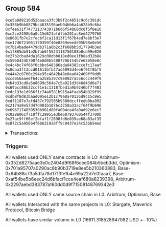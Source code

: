 ## Group 584

```0x7957d9a3ab400f8dc5e79dd187c8cfe248d721d6
0xe5a0d9216d52baaca3fc3b9f2c4851c9c6c391dc
0x358b9bb0879bc4635196aeb94bb6a4a628b9c6ba
0xfee631f7477213743971b6d6f54868dc8f5f8e10
0xc2ce2498b6a0c15d621afdfbb201ac8ed4279760
0x0001fb7e2cfecbf2ca11d13f1f67b4ed7e8bf3e7
0xe17d6721061170359f40e8269eeedd95b98e0e50
0x7b14bade4479db371a0b2c3f608bb5d17794b3ed
0x1f885db91e2b7ab6f5523118750188b8cd99e020
0x27b2cbad4da1629c00dbb818ed0ee1fb8ad32b8e
0x5960424b708f4e8d0b54887706154b7e62058e0c
0x4c4bc74f66f0cbbc648386ada94385ccefc17aaf
0x0daa3f13ccd01613bfb27ad5093d4ee6f91f8bf5
0x4442c8700c294e95c4042b48e0ea042409ff9ddb
0xcd056aaeef64ca2585397c9e0927a556ccc449f9
0xb4b33cd8a5e8699c564e7c5a921d3d46d43d6e71
0x69bcc86b32cc71e1c1318fbed1a9b9246bf7f403
0xdc193e1d966f1c74a6581b915a4faab54b929f99
0xdb8f8d83baad095e12b1c79a8a70126d9c15c8e5
0xdf1187e7afd437c792505b9380dccffedb0ba992
0x2174a9e57d47d901b1076c3250a33acf64f9b696
0x6967174850530b901d80fa004ce4fa0ad92e6ec7
0x028e061f710ffc29955e3be68793760544f3700b
0x27ac9ff66ef2efaf1f2898fd6e039ae68a83af35
0x872c5a956b4f68631928ff9c0437e24c53bb54ed
```
<details>
<summary>Transactions:</summary>

Hashes: 

Wallet: 0x7957d9a3ab400f8dc5e79dd187c8cfe248d721d6

       Hash: 0x7f4c379aa04747f3576cacaec53ba8fccb68ee7959337190ae319e86bc261976
         - source chain: Arbitrum
         - destination chain: Optimism
         - project: Stargate
         - contract: 0x352d8275aae3e0c2404d9f68f6cee084b5beb3dd
         - value USD: 2998.005320749
       Hash: 0x89cae7c789e7a4e316182c551d1438a4ffeaa16bc7bf527806402e5f9f2161b0
         - source chain: Arbitrum
         - destination chain: Optimism
         - project: Stargate
         - contract: 0x352d8275aae3e0c2404d9f68f6cee084b5beb3dd
         - value USD: 3.71306395
       Hash: 0x6dba87fbef55697295211f7e2de43766ec8e2dd560cecc645e674e11059971c8
         - source chain: Optimism
         - destination chain: Arbitrum
         - project: Stargate
         - contract: 0x701a95707a0290ac8b90b3719e8ee5b210360883
         - value USD: 2996.206518423
       Hash: 0xbe3179e5c7ff4db573e672a910a3471933558ed73e9732080e8b813d9bb5cf60
         - source chain: Base
         - destination chain: zkSync Era Mainnet
         - project: Maverick Protocol
         - contract: 0x64b88c73a5dfa78d1713fe1b4c69a22d7e0faaa7
       Hash: 0x8319d4df43e988541dea9c8f2c8fb9ab347aad41c1a2638e107356a36c9eed03
         - source chain: Base
         - destination chain: Linea
         - project: Stargate
         - contract: 0xaf54be5b6eec24d6bfacf1cce4eaf680a8239398
         - value USD: 3.200145409
       Hash: 0xd18c36d5e58aa5f7278d22568f9db014f29bcfef9ecf1a7531290b4879a7217e
         - source chain: Arbitrum
         - destination chain: Base
         - project: Stargate
         - contract: 0x352d8275aae3e0c2404d9f68f6cee084b5beb3dd
         - value USD: 2645.952671601
       Hash: 0xc9c2b96c20fae38800fe2c91073805966644530f6b12e96c1c49bd7f88c5d402
         - source chain: Arbitrum
         - destination chain: Avalanche
         - project: Bitcoin Bridge
         - contract: 0x2297aebd383787a160dd0d9f71508148769342e3
         - value USD: 0.06307857908
       Hash: 0x55c75cf8dd442b4944d93007fa59b1a2ff94d4c995ec1ae69742f4521aaee73f
         - source chain: Base
         - destination chain: Arbitrum
         - project: Stargate
         - contract: 0xaf54be5b6eec24d6bfacf1cce4eaf680a8239398
         - value USD: 2646.592665084
       Hash: 0x51b4648a05455dcff641f6074b351f60de0053b103152705514324d7cd05b7b4
         - source chain: Arbitrum
         - destination chain: Base
         - project: Stargate
         - contract: 0x352d8275aae3e0c2404d9f68f6cee084b5beb3dd
         - value USD: 2653.423509671
       Hash: 0x32033357b66127d5eef62528a06cbd1efa831facd5f86373aeed77fafef4989b
         - source chain: Arbitrum
         - destination chain: Linea
         - project: Stargate
         - contract: 0x352d8275aae3e0c2404d9f68f6cee084b5beb3dd
         - value USD: 3.510829471
       Hash: 0xcf2b5224a8082abdf760e65618b229352ef74ee311b34f47c4cc1550173c4b94
         - source chain: Base
         - destination chain: Arbitrum
         - project: Stargate
         - contract: 0xaf54be5b6eec24d6bfacf1cce4eaf680a8239398
         - value USD: 2660.65072601
Wallet: 0xe5a0d9216d52baaca3fc3b9f2c4851c9c6c391dc

       Hash:0x1b443ed4e7d541993d31f07b7cb798897e2e97c57a04d82f2bedfda20667b3e8
         - source chain: Arbitrum
         - destination chain: Optimism
         - project: Stargate
         - contract: 0x352d8275aae3e0c2404d9f68f6cee084b5beb3dd
         - value USD: 2994.408794963
       Hash:0x3e81d4556225c32bcde513e572db87dc5b309241862829463bfc9a7d9e4c8b5a
         - source chain: Arbitrum
         - destination chain: Optimism
         - project: Stargate
         - contract: 0x352d8275aae3e0c2404d9f68f6cee084b5beb3dd
         - value USD: 3.71306395
       Hash:0xa71ab399b9eb1cd44b2d6fd188d63a3d2ac1790f1ab7b6f93bc10704516f8401
         - source chain: Optimism
         - destination chain: Arbitrum
         - project: Stargate
         - contract: 0x701a95707a0290ac8b90b3719e8ee5b210360883
         - value USD: 2992.612151369
       Hash:0xfaa4af74142d8680213f85b56d134b4f3bda57e39ae2234d31e1ea94d92de360
         - source chain: Base
         - destination chain: zkSync Era Mainnet
         - project: Maverick Protocol
         - contract: 0x64b88c73a5dfa78d1713fe1b4c69a22d7e0faaa7
       Hash:0xbf17ee83560d815941249a31fc0033a7cb4bffc72c21ec6685f66f42193475be
         - source chain: Base
         - destination chain: Linea
         - project: Stargate
         - contract: 0xaf54be5b6eec24d6bfacf1cce4eaf680a8239398
         - value USD: 3.200145409
       Hash:0xae75c7567b4165ddcbae7739880b72921ce9428e433e22abb5be778afd4222a9
         - source chain: Arbitrum
         - destination chain: Base
         - project: Stargate
         - contract: 0x352d8275aae3e0c2404d9f68f6cee084b5beb3dd
         - value USD: 2645.912559764
       Hash:0xd19679ce9f934a4f108ed3bc63eced17e454dd78a2ffc97793f5f9c538190d55
         - source chain: Arbitrum
         - destination chain: Avalanche
         - project: Bitcoin Bridge
         - contract: 0x2297aebd383787a160dd0d9f71508148769342e3
         - value USD: 0.06369547989
       Hash:0x1741bc10e55d0f47ed73f842ebc2c9e38701391a3ccb08c27c7c4ed00f1b3c36
         - source chain: Base
         - destination chain: Arbitrum
         - project: Stargate
         - contract: 0xaf54be5b6eec24d6bfacf1cce4eaf680a8239398
         - value USD: 2646.552079337
       Hash:0x4de880d1c81b2bdc2e2d283fd04ba6ee545780511759d936209b1969654905bc
         - source chain: Arbitrum
         - destination chain: Base
         - project: Stargate
         - contract: 0x352d8275aae3e0c2404d9f68f6cee084b5beb3dd
         - value USD: 2655.308795849
       Hash:0xc528457c4f498dfa283a005d734b3389849fe3cbf5a4218212b54e1d842bf6e3
         - source chain: Base
         - destination chain: Arbitrum
         - project: Stargate
         - contract: 0xaf54be5b6eec24d6bfacf1cce4eaf680a8239398
         - value USD: 2661.651080764
       Hash:0x7917d5f6353f36bedcb8af84920deaf7769b5e83f985dbea07b3b28c04c7ec07
         - source chain: Base
         - destination chain: Linea
         - project: Stargate
         - contract: 0xaf54be5b6eec24d6bfacf1cce4eaf680a8239398
         - value USD: 7.173726377
Wallet: 0x358b9bb0879bc4635196aeb94bb6a4a628b9c6ba

       Hash:0x38afeb9d3350de85572244ae5d921dd2979a7243c6efb2be19b50d97e7c4739a
         - source chain: Arbitrum
         - destination chain: Optimism
         - project: Stargate
         - contract: 0x352d8275aae3e0c2404d9f68f6cee084b5beb3dd
         - value USD: 2997.006315721
       Hash:0x390e038dcc1485458d17fda93a118b108c455def6187fa14be4bf52003332bbe
         - source chain: Arbitrum
         - destination chain: Optimism
         - project: Stargate
         - contract: 0x352d8275aae3e0c2404d9f68f6cee084b5beb3dd
         - value USD: 3.71306395
       Hash:0xd0ac3478f76f310affe115e151e7c842885f0438d18c4173b2994fc43f6b7cea
         - source chain: Optimism
         - destination chain: Arbitrum
         - project: Stargate
         - contract: 0x701a95707a0290ac8b90b3719e8ee5b210360883
         - value USD: 2995.208112877
       Hash:0x0b4f4edbf78d6eafdea1d59950b6c555d0dd1b4c31b5adcb61c4d8f5290a0d91
         - source chain: Base
         - destination chain: zkSync Era Mainnet
         - project: Maverick Protocol
         - contract: 0x64b88c73a5dfa78d1713fe1b4c69a22d7e0faaa7
       Hash:0xa7d0f002ba1872649e71fa12dd53ce29dc8f8c7f4043ac1a12a19c025e873b37
         - source chain: Base
         - destination chain: Linea
         - project: Stargate
         - contract: 0xaf54be5b6eec24d6bfacf1cce4eaf680a8239398
         - value USD: 3.200145409
       Hash:0xba3041df762fd86b07d9a10b4ffa444548e39436505b6a805d46819aae43e221
         - source chain: Arbitrum
         - destination chain: Base
         - project: Stargate
         - contract: 0x352d8275aae3e0c2404d9f68f6cee084b5beb3dd
         - value USD: 2661.33132602
       Hash:0x2ca15643bd1786cd56fb1cf0d6b28b9135f46911e3bff1fa1e55e42aea78e3e2
         - source chain: Arbitrum
         - destination chain: Avalanche
         - project: Bitcoin Bridge
         - contract: 0x2297aebd383787a160dd0d9f71508148769342e3
         - value USD: 0.06307857908
       Hash:0x4dcf2242ff3302f9f9162f5eb7436d77530caad2ccf4b58895228d6365a4042f
         - source chain: Base
         - destination chain: Arbitrum
         - project: Stargate
         - contract: 0xaf54be5b6eec24d6bfacf1cce4eaf680a8239398
         - value USD: 2661.956863042
       Hash:0xba784189bcd0e980603bd6882efa07f268eb4c4b648e7c2c0b6e7e83add7e39f
         - source chain: Arbitrum
         - destination chain: Base
         - project: Stargate
         - contract: 0x352d8275aae3e0c2404d9f68f6cee084b5beb3dd
         - value USD: 2649.83448903
       Hash:0x41c899d124d04a040763774efa747fd704fb0a3dae53d8cfcbfc3c973f06ad5e
         - source chain: Arbitrum
         - destination chain: Linea
         - project: Stargate
         - contract: 0x352d8275aae3e0c2404d9f68f6cee084b5beb3dd
         - value USD: 3.510829471
       Hash:0x3596be19fb05bc931c6563e84e24033281a510639d8268fbfce2353b722c61f8
         - source chain: Base
         - destination chain: Arbitrum
         - project: Stargate
         - contract: 0xaf54be5b6eec24d6bfacf1cce4eaf680a8239398
         - value USD: 2657.037358453
       Hash:0x74ec5221f8fb6aafc31a9022538b9b21f228b5858293fc0edbf8e29e2e184664
         - source chain: Base
         - destination chain: Linea
         - project: Stargate
         - contract: 0xaf54be5b6eec24d6bfacf1cce4eaf680a8239398
         - value USD: 7.173521022
Wallet: 0xfee631f7477213743971b6d6f54868dc8f5f8e10

       Hash:0x00c486af8164a2bd1545b04d6e310de6df7d4703df104a37b8bdbd6476c7a570
         - source chain: Arbitrum
         - destination chain: Optimism
         - project: Stargate
         - contract: 0x352d8275aae3e0c2404d9f68f6cee084b5beb3dd
         - value USD: 2997.006315721
       Hash:0x216a1651632ce02e36690a63f4f1bd06603514adff0aadbc350141c7b77cc721
         - source chain: Arbitrum
         - destination chain: Optimism
         - project: Stargate
         - contract: 0x352d8275aae3e0c2404d9f68f6cee084b5beb3dd
         - value USD: 3.71306395
       Hash:0xc9bcd4aea3844c4dd2395bff3dbce7ed7f811b8da239da005757a7f2fb314ea8
         - source chain: Optimism
         - destination chain: Arbitrum
         - project: Stargate
         - contract: 0x701a95707a0290ac8b90b3719e8ee5b210360883
         - value USD: 2995.208112877
       Hash:0x31459d7fe3580ff4bdad59f28e13c5019f0190840cdee7db13e8aa57209cc61e
         - source chain: Base
         - destination chain: zkSync Era Mainnet
         - project: Maverick Protocol
         - contract: 0x64b88c73a5dfa78d1713fe1b4c69a22d7e0faaa7
       Hash:0x2a08c6e2aa82f0e55cac581d536656d85ee29e745dd373ccc341762f9fae442d
         - source chain: Base
         - destination chain: Linea
         - project: Stargate
         - contract: 0xaf54be5b6eec24d6bfacf1cce4eaf680a8239398
         - value USD: 3.200145409
       Hash:0xe46a748c7d0d7b6c6287a5e58d8f3029525640dac3f3410998f494ee6c33dcd8
         - source chain: Arbitrum
         - destination chain: Base
         - project: Stargate
         - contract: 0x352d8275aae3e0c2404d9f68f6cee084b5beb3dd
         - value USD: 2658.14231351
       Hash:0x772cc797db31c1941b436d9389374cf4b842c622887c16c5f98f3c8ab50add67
         - source chain: Arbitrum
         - destination chain: Avalanche
         - project: Bitcoin Bridge
         - contract: 0x2297aebd383787a160dd0d9f71508148769342e3
         - value USD: 0.06341217299
       Hash:0x6cef1d69731ec2f4ee79d9ef7ff3fa05bfd4ec29b2301fc76bc49e4b7de0cd1a
         - source chain: Base
         - destination chain: Arbitrum
         - project: Stargate
         - contract: 0xaf54be5b6eec24d6bfacf1cce4eaf680a8239398
         - value USD: 2658.770767502
       Hash:0xc2434eb2b8b2587479437bd2e1e29ad12c5cd5b76736dcb4faca292ee3fbc58c
         - source chain: Arbitrum
         - destination chain: Base
         - project: Stargate
         - contract: 0x352d8275aae3e0c2404d9f68f6cee084b5beb3dd
         - value USD: 2633.270438038
       Hash:0x5d56672f861f6bc962be7bd7f509cccd4e626423219dc3ade5b75e0888168b81
         - source chain: Arbitrum
         - destination chain: Linea
         - project: Stargate
         - contract: 0x352d8275aae3e0c2404d9f68f6cee084b5beb3dd
         - value USD: 3.510829471
       Hash:0x1139698ca1fc2c30f612271c1b9ea90dc9f4e6a6809a0e6079e3a5bf70e87b12
         - source chain: Base
         - destination chain: Arbitrum
         - project: Stargate
         - contract: 0xaf54be5b6eec24d6bfacf1cce4eaf680a8239398
         - value USD: 2638.868070163
       Hash:0x0289195f86125ce9c10098e5bbc4738ab985ccc2d27df6226d295f259a335878
         - source chain: Base
         - destination chain: Linea
         - project: Stargate
         - contract: 0xaf54be5b6eec24d6bfacf1cce4eaf680a8239398
         - value USD: 7.173521022
Wallet: 0xc2ce2498b6a0c15d621afdfbb201ac8ed4279760

       Hash:0xfbea31b66cafd1f3d12d5cb72467ef3d8e72ba39280f5245f6e2b211ab38be8a
         - source chain: Arbitrum
         - destination chain: Optimism
         - project: Stargate
         - contract: 0x352d8275aae3e0c2404d9f68f6cee084b5beb3dd
         - value USD: 2997.006315721
       Hash:0x9ad0693061b3927425b7ef274ec6c58de3f3dd0d38b06f2b94bbae62972e9362
         - source chain: Arbitrum
         - destination chain: Optimism
         - project: Stargate
         - contract: 0x352d8275aae3e0c2404d9f68f6cee084b5beb3dd
         - value USD: 3.71306395
       Hash:0x366d9d2917dc82af1a29ad4d235ee33b526b1d698740dd5699159293dc612412
         - source chain: Optimism
         - destination chain: Arbitrum
         - project: Stargate
         - contract: 0x701a95707a0290ac8b90b3719e8ee5b210360883
         - value USD: 2995.208112877
       Hash:0xc10e8282ea060b786dff07b9adf24e9db66cc7945df9cb00672f4ba1f715cdd6
         - source chain: Base
         - destination chain: zkSync Era Mainnet
         - project: Maverick Protocol
         - contract: 0x64b88c73a5dfa78d1713fe1b4c69a22d7e0faaa7
       Hash:0x5099284b0deb7a8ffd5a982e3bad599dd57852e6677b27927aa0476b0508e450
         - source chain: Base
         - destination chain: Linea
         - project: Stargate
         - contract: 0xaf54be5b6eec24d6bfacf1cce4eaf680a8239398
         - value USD: 3.200145409
       Hash:0xa8b85fff6c1e3900292d95499d476f2c84eef62ff10853ed9095e46ae3e1953f
         - source chain: Arbitrum
         - destination chain: Base
         - project: Stargate
         - contract: 0x352d8275aae3e0c2404d9f68f6cee084b5beb3dd
         - value USD: 2658.142268525
       Hash:0x6cc1014cc98f185e0145bb6258d228e714ed6d530d08a6afe86ea4239912f60d
         - source chain: Arbitrum
         - destination chain: Avalanche
         - project: Bitcoin Bridge
         - contract: 0x2297aebd383787a160dd0d9f71508148769342e3
         - value USD: 0.06341217299
       Hash:0xf247c12725f7cbb0248e26a7390000d68c8bf5f6975eb0b14407822f73d1cc35
         - source chain: Base
         - destination chain: Arbitrum
         - project: Stargate
         - contract: 0xaf54be5b6eec24d6bfacf1cce4eaf680a8239398
         - value USD: 2658.770631593
       Hash:0xe2d989bc3784b76c2572493698f91e393a4be204a55ea6940cd437983de8a52c
         - source chain: Arbitrum
         - destination chain: Base
         - project: Stargate
         - contract: 0x352d8275aae3e0c2404d9f68f6cee084b5beb3dd
         - value USD: 2642.766205826
       Hash:0xafdee39c7709cca4bae28ff217a9ec96dad224e3f04e33b5a8757dcd2d0bd7ee
         - source chain: Arbitrum
         - destination chain: Linea
         - project: Stargate
         - contract: 0x352d8275aae3e0c2404d9f68f6cee084b5beb3dd
         - value USD: 3.510829471
       Hash:0x60ab8e87476df37f17880baa2b949f4659982dd6be03aa0d8f773049121460db
         - source chain: Base
         - destination chain: Arbitrum
         - project: Stargate
         - contract: 0xaf54be5b6eec24d6bfacf1cce4eaf680a8239398
         - value USD: 2649.88796466
       Hash:0x5b492a0b52d4d08a9c969467de14555c9f8de6272a613bf2fd2e464af1c07a99
         - source chain: Base
         - destination chain: Linea
         - project: Stargate
         - contract: 0xaf54be5b6eec24d6bfacf1cce4eaf680a8239398
         - value USD: 7.173521022
Wallet: 0x0001fb7e2cfecbf2ca11d13f1f67b4ed7e8bf3e7

       Hash:0x17cf88c0c205989f465400e0b8fb88697703b421d7f99016464f08b3bc2f4e1b
         - source chain: Arbitrum
         - destination chain: Optimism
         - project: Stargate
         - contract: 0x352d8275aae3e0c2404d9f68f6cee084b5beb3dd
         - value USD: 2997.006315721
       Hash:0x124c226c4c7d4b9e446b17735c74f33bb63eda441692cf5adbdf2b4c3aba74b1
         - source chain: Arbitrum
         - destination chain: Optimism
         - project: Stargate
         - contract: 0x352d8275aae3e0c2404d9f68f6cee084b5beb3dd
         - value USD: 3.71306395
       Hash:0x1dbedda4326bc11d27fe1265ec4979143f0021346f3d8730a4e6d8c10d67b440
         - source chain: Optimism
         - destination chain: Arbitrum
         - project: Stargate
         - contract: 0x701a95707a0290ac8b90b3719e8ee5b210360883
         - value USD: 2995.208112877
       Hash:0xbd8c9143ef029e241520c8edc20719a8de1b5512d133082eaf49cfb352c83367
         - source chain: Base
         - destination chain: zkSync Era Mainnet
         - project: Maverick Protocol
         - contract: 0x64b88c73a5dfa78d1713fe1b4c69a22d7e0faaa7
       Hash:0x1aca9dfd3042a1a9d290f4471355d4aeb477624a4268c14c5bc34561b5ec5998
         - source chain: Base
         - destination chain: Linea
         - project: Stargate
         - contract: 0xaf54be5b6eec24d6bfacf1cce4eaf680a8239398
         - value USD: 3.200145409
       Hash:0x525c00079bf5e03b8a9b878ab4f35c4a73d42f8a6554008d282158418ddd3d04
         - source chain: Arbitrum
         - destination chain: Base
         - project: Stargate
         - contract: 0x352d8275aae3e0c2404d9f68f6cee084b5beb3dd
         - value USD: 2658.14240448
       Hash:0xa9954cc305489864e446222e4f585944294e39cf010726320840301f7633ebc2
         - source chain: Arbitrum
         - destination chain: Avalanche
         - project: Bitcoin Bridge
         - contract: 0x2297aebd383787a160dd0d9f71508148769342e3
         - value USD: 0.06368581431
       Hash:0x1476edba0f24f4f81847855f9e170f032c8dba4e9b0391b1b8cd7c05a866b76f
         - source chain: Base
         - destination chain: Arbitrum
         - project: Stargate
         - contract: 0xaf54be5b6eec24d6bfacf1cce4eaf680a8239398
         - value USD: 2658.770813471
       Hash:0x25cf10784969df020c4e46f1cd7c03dcf32b97e6e28f9c79f4fd55dfd2530b8b
         - source chain: Arbitrum
         - destination chain: Base
         - project: Stargate
         - contract: 0x352d8275aae3e0c2404d9f68f6cee084b5beb3dd
         - value USD: 2652.48537094
       Hash:0x751e0451f4c5300d1a0686ca85a5528dd78af1a5803c651c13d783a31caccfe7
         - source chain: Arbitrum
         - destination chain: Linea
         - project: Stargate
         - contract: 0x352d8275aae3e0c2404d9f68f6cee084b5beb3dd
         - value USD: 3.510829471
       Hash:0xc44122b829b5a5bd8e05aaee24c25e3997693efe1f02a1587a36331a6a217c2e
         - source chain: Base
         - destination chain: Arbitrum
         - project: Stargate
         - contract: 0xaf54be5b6eec24d6bfacf1cce4eaf680a8239398
         - value USD: 2659.646548685
       Hash:0x46011adc6e21959ff2d9dc44c410f0a1f174f5ea4177dda4b9d80d8001c0b82f
         - source chain: Base
         - destination chain: Linea
         - project: Stargate
         - contract: 0xaf54be5b6eec24d6bfacf1cce4eaf680a8239398
         - value USD: 7.173521022
Wallet: 0xe17d6721061170359f40e8269eeedd95b98e0e50

       Hash:0x7ce23429f53d24391d17b1092003eec5bd18212873ebf26f5b0b8f65762951d8
         - source chain: Arbitrum
         - destination chain: Optimism
         - project: Stargate
         - contract: 0x352d8275aae3e0c2404d9f68f6cee084b5beb3dd
         - value USD: 2993.410988897
       Hash:0x8bb12f824e4bf47b2e24b93094f319a524daba4de04dda4cca0b5f9f9f036228
         - source chain: Arbitrum
         - destination chain: Optimism
         - project: Stargate
         - contract: 0x352d8275aae3e0c2404d9f68f6cee084b5beb3dd
         - value USD: 3.71306395
       Hash:0x522e0b52395d20d63bddae99f6c68b78a5adf907e944fb71e90ea3ce6f3dbea2
         - source chain: Optimism
         - destination chain: Arbitrum
         - project: Stargate
         - contract: 0x701a95707a0290ac8b90b3719e8ee5b210360883
         - value USD: 2991.614942782
       Hash:0x897b23b0e58e586844d729ee6c2c9487e12c9406e8bfcb0b6b9e7791ed0839c1
         - source chain: Base
         - destination chain: zkSync Era Mainnet
         - project: Maverick Protocol
         - contract: 0x64b88c73a5dfa78d1713fe1b4c69a22d7e0faaa7
       Hash:0x619809ba48f94a18ed62ee7b99eda8c74d5671013e5453857b1c7eaacc96b727
         - source chain: Base
         - destination chain: Linea
         - project: Stargate
         - contract: 0xaf54be5b6eec24d6bfacf1cce4eaf680a8239398
         - value USD: 3.200145409
       Hash:0x44a6c5ce7c2d3bf76c0c264eb424c41422561273832eb3acbc117cec8123e09b
         - source chain: Arbitrum
         - destination chain: Base
         - project: Stargate
         - contract: 0x352d8275aae3e0c2404d9f68f6cee084b5beb3dd
         - value USD: 2661.272808223
       Hash:0xa9455460c435a4c54951985ea163e5a39db093f7d028717f36c1c3219f74e0f0
         - source chain: Arbitrum
         - destination chain: Avalanche
         - project: Bitcoin Bridge
         - contract: 0x2297aebd383787a160dd0d9f71508148769342e3
         - value USD: 0.06369547989
       Hash:0x4a385ca5dc5d43648f40340549d80ee16e349a536399dd8a5ef0d953f9537427
         - source chain: Base
         - destination chain: Arbitrum
         - project: Stargate
         - contract: 0xaf54be5b6eec24d6bfacf1cce4eaf680a8239398
         - value USD: 2661.897888644
       Hash:0x766b4bea43e9de3633bfad0d839ec82e6ab578e49b564daaceaacbe1215eca31
         - source chain: Arbitrum
         - destination chain: Base
         - project: Stargate
         - contract: 0x352d8275aae3e0c2404d9f68f6cee084b5beb3dd
         - value USD: 2651.509253762
       Hash:0x151b465b54ac0fc6b8f094bb2ade6ed0238f2fa402001ac229c57cb6abfa1d55
         - source chain: Arbitrum
         - destination chain: Linea
         - project: Stargate
         - contract: 0x352d8275aae3e0c2404d9f68f6cee084b5beb3dd
         - value USD: 3.510829471
       Hash:0x73f5d61cc953bb411d7376e8526f2ae8aee3c255d178987fc224ba923af1385f
         - source chain: Base
         - destination chain: Arbitrum
         - project: Stargate
         - contract: 0xaf54be5b6eec24d6bfacf1cce4eaf680a8239398
         - value USD: 2657.831895301
       Hash:0x406bdf6c3b6aaa8ca2d296186cb122c154ea4b45c56923a6ed6f477bb1adaf94
         - source chain: Base
         - destination chain: Linea
         - project: Stargate
         - contract: 0xaf54be5b6eec24d6bfacf1cce4eaf680a8239398
         - value USD: 7.173726377
Wallet: 0x7b14bade4479db371a0b2c3f608bb5d17794b3ed

       Hash:0x2d12a2a1ff1d5bc3dc48cfe0312017a8d419bcf11cd4cb9c3199a62b8a295215
         - source chain: Arbitrum
         - destination chain: Optimism
         - project: Stargate
         - contract: 0x352d8275aae3e0c2404d9f68f6cee084b5beb3dd
         - value USD: 2993.410988897
       Hash:0xcf12a59631052b216b8abaf58b86cd851bf205e9c9e8ea0d1c0d78dfe8834350
         - source chain: Arbitrum
         - destination chain: Optimism
         - project: Stargate
         - contract: 0x352d8275aae3e0c2404d9f68f6cee084b5beb3dd
         - value USD: 3.71306395
       Hash:0xb1de828517173115d3a2834cd0922ac2953be0a2a52200ce34c6350a782f390d
         - source chain: Optimism
         - destination chain: Arbitrum
         - project: Stargate
         - contract: 0x701a95707a0290ac8b90b3719e8ee5b210360883
         - value USD: 2991.614942782
       Hash:0xe8612cf0d3e39dc10d0b3709188cd36a3383ecc73bd2aecb5e3e830b6889f0dc
         - source chain: Base
         - destination chain: zkSync Era Mainnet
         - project: Maverick Protocol
         - contract: 0x64b88c73a5dfa78d1713fe1b4c69a22d7e0faaa7
       Hash:0xed2d2374b0450163a98ecfa5cf6aaee3f56a504de0c705a9bb139dd3b6dfd0b7
         - source chain: Base
         - destination chain: Linea
         - project: Stargate
         - contract: 0xaf54be5b6eec24d6bfacf1cce4eaf680a8239398
         - value USD: 3.200145409
       Hash:0xbe24272f2ee3c80d266a4fbb2ebd004ae5265e66ab3de56555cec798b9d57c3a
         - source chain: Arbitrum
         - destination chain: Base
         - project: Stargate
         - contract: 0x352d8275aae3e0c2404d9f68f6cee084b5beb3dd
         - value USD: 2658.087531487
       Hash:0xafe3c8032e7d6768d3c42b557e6e3a87c0f587c6b35d418f59713b429bc7ffd7
         - source chain: Arbitrum
         - destination chain: Avalanche
         - project: Bitcoin Bridge
         - contract: 0x2297aebd383787a160dd0d9f71508148769342e3
         - value USD: 0.06349183261
       Hash:0x0fefa3fb954d8623337bfd4bd5c4804cca4dafbee1e1f4581afd6fb592e062cc
         - source chain: Base
         - destination chain: Arbitrum
         - project: Stargate
         - contract: 0xaf54be5b6eec24d6bfacf1cce4eaf680a8239398
         - value USD: 2658.715524597
       Hash:0x547fc5ef8ae04e44bf92d757bf6032e55e27f925091a25a8d4343243531a3316
         - source chain: Arbitrum
         - destination chain: Base
         - project: Stargate
         - contract: 0x352d8275aae3e0c2404d9f68f6cee084b5beb3dd
         - value USD: 2633.50599703
       Hash:0x8ad0062fc299017bf1410e07ea42ffe26e218205e0ec16a6741a9b293163ec10
         - source chain: Arbitrum
         - destination chain: Linea
         - project: Stargate
         - contract: 0x352d8275aae3e0c2404d9f68f6cee084b5beb3dd
         - value USD: 3.510829471
       Hash:0xdced50183efb627c47fb60603325616e123c2bbc157219871636588c658f0f38
         - source chain: Base
         - destination chain: Arbitrum
         - project: Stargate
         - contract: 0xaf54be5b6eec24d6bfacf1cce4eaf680a8239398
         - value USD: 2639.818526516
       Hash:0xec1be318f0524f916bac4c3a2bea0ed5fff3783c48ec00edf58db0a5786271d0
         - source chain: Base
         - destination chain: Linea
         - project: Stargate
         - contract: 0xaf54be5b6eec24d6bfacf1cce4eaf680a8239398
         - value USD: 7.173726377
Wallet: 0x1f885db91e2b7ab6f5523118750188b8cd99e020

       Hash:0x83b70007397526b158b904a992d144343bd6e75841062a85266b6e3033afa51e
         - source chain: Arbitrum
         - destination chain: Optimism
         - project: Stargate
         - contract: 0x352d8275aae3e0c2404d9f68f6cee084b5beb3dd
         - value USD: 2993.410988897
       Hash:0x181e2d96d0765d4919a3b1acd1db32b88d70343e376376e58303e01d7032d769
         - source chain: Arbitrum
         - destination chain: Optimism
         - project: Stargate
         - contract: 0x352d8275aae3e0c2404d9f68f6cee084b5beb3dd
         - value USD: 3.71306395
       Hash:0xfce0329b77c2c95691b25a98f1dc7db8066e2b7571188321c27bbde5e6d6e140
         - source chain: Optimism
         - destination chain: Arbitrum
         - project: Stargate
         - contract: 0x701a95707a0290ac8b90b3719e8ee5b210360883
         - value USD: 2991.614942782
       Hash:0x8dbdeccc2d6b072a7bb80a2bcc141c5b67f48c11be95b1f31b65f86af435b1fd
         - source chain: Base
         - destination chain: zkSync Era Mainnet
         - project: Maverick Protocol
         - contract: 0x64b88c73a5dfa78d1713fe1b4c69a22d7e0faaa7
       Hash:0x4724eb62932b71a8adf10a90ddf41d0bf33bb43b85374a1c6ede6828dfaebdd4
         - source chain: Base
         - destination chain: Linea
         - project: Stargate
         - contract: 0xaf54be5b6eec24d6bfacf1cce4eaf680a8239398
         - value USD: 3.200145409
       Hash:0x1ae448c87416df9303c2e363c0f1842c471bd7851e162b61460c782fc74c0671
         - source chain: Arbitrum
         - destination chain: Base
         - project: Stargate
         - contract: 0x352d8275aae3e0c2404d9f68f6cee084b5beb3dd
         - value USD: 2658.087396531
       Hash:0x583e6e7dfb9e25af2df93df4e8b494770a41e600a7b8b55d9f027d360d5f86cd
         - source chain: Arbitrum
         - destination chain: Avalanche
         - project: Bitcoin Bridge
         - contract: 0x2297aebd383787a160dd0d9f71508148769342e3
         - value USD: 0.06349183261
       Hash:0xf8dec86b59ebdf07a3438e4568875282d08fbfb092113abd12185f9f501211a5
         - source chain: Base
         - destination chain: Arbitrum
         - project: Stargate
         - contract: 0xaf54be5b6eec24d6bfacf1cce4eaf680a8239398
         - value USD: 2658.715300748
       Hash:0xbebf497c84b67aac8190013cb501c23446029f5cb7479a5cd6ba5b66bd172725
         - source chain: Arbitrum
         - destination chain: Base
         - project: Stargate
         - contract: 0x352d8275aae3e0c2404d9f68f6cee084b5beb3dd
         - value USD: 2644.439357072
       Hash:0x805b126c8e93724e4e280c9df6e623e6bac6dc0d2e9187ef4c3d837d1e6b8e86
         - source chain: Arbitrum
         - destination chain: Linea
         - project: Stargate
         - contract: 0x352d8275aae3e0c2404d9f68f6cee084b5beb3dd
         - value USD: 3.510829471
       Hash:0x700ea2d25b32d2db0542a21777c7701ace51870a364417085bc3296c5e21dba7
         - source chain: Base
         - destination chain: Arbitrum
         - project: Stargate
         - contract: 0xaf54be5b6eec24d6bfacf1cce4eaf680a8239398
         - value USD: 2650.690304633
       Hash:0xfa34570a5b83a5dbeb3b18073af50100e04436c99ac9b4eb57c36e55e742fb7f
         - source chain: Base
         - destination chain: Linea
         - project: Stargate
         - contract: 0xaf54be5b6eec24d6bfacf1cce4eaf680a8239398
         - value USD: 7.173726377
Wallet: 0x27b2cbad4da1629c00dbb818ed0ee1fb8ad32b8e

       Hash:0x15d7a4f8c236188cd99f3a52b90176b12569ef23ba143a74c1abe25d4d1cbbb4
         - source chain: Arbitrum
         - destination chain: Optimism
         - project: Stargate
         - contract: 0x352d8275aae3e0c2404d9f68f6cee084b5beb3dd
         - value USD: 2993.410988897
       Hash:0x736df80c1c8c6e46db134a552359027191b5396abbc165a5c8db8d1560c91efc
         - source chain: Arbitrum
         - destination chain: Optimism
         - project: Stargate
         - contract: 0x352d8275aae3e0c2404d9f68f6cee084b5beb3dd
         - value USD: 3.71306395
       Hash:0x9a25d9efcac82ec93517f1042a1cdd57cfaf7b66336915a9ff870b358598548b
         - source chain: Optimism
         - destination chain: Arbitrum
         - project: Stargate
         - contract: 0x701a95707a0290ac8b90b3719e8ee5b210360883
         - value USD: 2991.614942782
       Hash:0xd638c5127b6dc1a6b64e12b3271feba12818e12396208ac72e1b50f3ab3c434c
         - source chain: Base
         - destination chain: zkSync Era Mainnet
         - project: Maverick Protocol
         - contract: 0x64b88c73a5dfa78d1713fe1b4c69a22d7e0faaa7
       Hash:0x10891a6cd0fde6b4c93701c90fdfbb2d1516ebb00aceb750b4c7855166b18aec
         - source chain: Base
         - destination chain: Linea
         - project: Stargate
         - contract: 0xaf54be5b6eec24d6bfacf1cce4eaf680a8239398
         - value USD: 3.200145409
       Hash:0xab98e2883c0bece7b5d19eaddb50f0c08f71847778744239393ffd551eb04fc7
         - source chain: Arbitrum
         - destination chain: Base
         - project: Stargate
         - contract: 0x352d8275aae3e0c2404d9f68f6cee084b5beb3dd
         - value USD: 2658.087577472
       Hash:0x914cf50ecfdfc77f093fac7bf93c2bdab20e6515ed3d1cda4f828d5214a5cecc
         - source chain: Arbitrum
         - destination chain: Avalanche
         - project: Bitcoin Bridge
         - contract: 0x2297aebd383787a160dd0d9f71508148769342e3
         - value USD: 0.06328753453
       Hash:0xa13ab533a34dccbfbc6fa44ca60e0a8e7132cef4a09af017ab680eef4a04a46c
         - source chain: Base
         - destination chain: Arbitrum
         - project: Stargate
         - contract: 0xaf54be5b6eec24d6bfacf1cce4eaf680a8239398
         - value USD: 2658.715525597
       Hash:0x2b812f111f1e2c42cdccca19c96d7653031f88474ce5f3fdc0b8c4c033f0bf60
         - source chain: Arbitrum
         - destination chain: Base
         - project: Stargate
         - contract: 0x352d8275aae3e0c2404d9f68f6cee084b5beb3dd
         - value USD: 2654.3715924
       Hash:0x873b572bfd467e2852569485c65daf04fe67526591a956c07d1516be0fea2a16
         - source chain: Arbitrum
         - destination chain: Linea
         - project: Stargate
         - contract: 0x352d8275aae3e0c2404d9f68f6cee084b5beb3dd
         - value USD: 3.510829471
       Hash:0xa78cbb5e8cd1d4216c88502fdae909b2f658f37c9cca64dd2a9b5dcaa0417f2e
         - source chain: Base
         - destination chain: Arbitrum
         - project: Stargate
         - contract: 0xaf54be5b6eec24d6bfacf1cce4eaf680a8239398
         - value USD: 2660.655555468
       Hash:0x4af23a8a3a8eb4652c15ec89a190ba720787e5e86ad9964ff9c0e4aa24885ffb
         - source chain: Base
         - destination chain: Linea
         - project: Stargate
         - contract: 0xaf54be5b6eec24d6bfacf1cce4eaf680a8239398
         - value USD: 7.173726377
Wallet: 0x5960424b708f4e8d0b54887706154b7e62058e0c

       Hash:0xf3175557424c6ea4ae75726ac793b8e2483d7e2d40fa915b8a831b96e82c7b2d
         - source chain: Arbitrum
         - destination chain: Optimism
         - project: Stargate
         - contract: 0x352d8275aae3e0c2404d9f68f6cee084b5beb3dd
         - value USD: 2990.816584638
       Hash:0xb1df011ae8e372706e45cd26739680d97b0e9876048adede6aa2ed846bd43bb8
         - source chain: Arbitrum
         - destination chain: Optimism
         - project: Stargate
         - contract: 0x352d8275aae3e0c2404d9f68f6cee084b5beb3dd
         - value USD: 3.71306395
       Hash:0x14e770e971e9a136d472906d76f4b7c138e3c9d68bff8eaefb2dcbd511a95f4c
         - source chain: Optimism
         - destination chain: Arbitrum
         - project: Stargate
         - contract: 0x701a95707a0290ac8b90b3719e8ee5b210360883
         - value USD: 2989.022095771
       Hash:0xb21f140dd5f7173feeb86d57bba0a0fb24f1ef9f5e5c5ce0c2ab075b80919da3
         - source chain: Base
         - destination chain: zkSync Era Mainnet
         - project: Maverick Protocol
         - contract: 0x64b88c73a5dfa78d1713fe1b4c69a22d7e0faaa7
       Hash:0x88c6290c937acbc58022e1404994f80daf5ff386fc10f8ecc7e317ff2bf1d049
         - source chain: Base
         - destination chain: Linea
         - project: Stargate
         - contract: 0xaf54be5b6eec24d6bfacf1cce4eaf680a8239398
         - value USD: 3.200145409
       Hash:0x6b1480fb13b6cdd268356007e013ad00ba6008e990b2c034494dd4cee04b1cad
         - source chain: Arbitrum
         - destination chain: Base
         - project: Stargate
         - contract: 0x352d8275aae3e0c2404d9f68f6cee084b5beb3dd
         - value USD: 2645.871984079
       Hash:0x2978c8d87a4e3abe027a02b2fb65a04cfb5e6abc1ab1b0a441dd92b5ac3a41bc
         - source chain: Arbitrum
         - destination chain: Avalanche
         - project: Bitcoin Bridge
         - contract: 0x2297aebd383787a160dd0d9f71508148769342e3
         - value USD: 0.06420571458
       Hash:0x08f2e26217c2273bdafdee9c3abb52a96e779710cf2162d391af2c1750dc23bb
         - source chain: Base
         - destination chain: Arbitrum
         - project: Stargate
         - contract: 0xaf54be5b6eec24d6bfacf1cce4eaf680a8239398
         - value USD: 2646.513469264
       Hash:0x3a6937c8c0ca808f9a29acfd67bc611b0a79fa12a6c4d629c767391cf2bd7a7e
         - source chain: Arbitrum
         - destination chain: Base
         - project: Stargate
         - contract: 0x352d8275aae3e0c2404d9f68f6cee084b5beb3dd
         - value USD: 2657.367752368
       Hash:0xd01a5df63e5bb603e7f53108c84d70f85ba3b8b346ea300cfc88af7c3b0bf7eb
         - source chain: Arbitrum
         - destination chain: Linea
         - project: Stargate
         - contract: 0x352d8275aae3e0c2404d9f68f6cee084b5beb3dd
         - value USD: 3.510829471
       Hash:0x47bdab94bfc84ee5798a7b9fb1a93c3e4a546dd84384e389d634ffdae81ade7e
         - source chain: Base
         - destination chain: Arbitrum
         - project: Stargate
         - contract: 0xaf54be5b6eec24d6bfacf1cce4eaf680a8239398
         - value USD: 2661.705725632
       Hash:0xdf9aeceb69d8fd8a1be9eee5b48dd0557cac6c2773fcc8c9a8f2dc197dced964
         - source chain: Base
         - destination chain: Linea
         - project: Stargate
         - contract: 0xaf54be5b6eec24d6bfacf1cce4eaf680a8239398
         - value USD: 7.174072344
Wallet: 0x4c4bc74f66f0cbbc648386ada94385ccefc17aaf

       Hash:0x85c983e58761f39205ac4f37c6fb6b50495057646168ee352709f9b34202eeea
         - source chain: Arbitrum
         - destination chain: Optimism
         - project: Stargate
         - contract: 0x352d8275aae3e0c2404d9f68f6cee084b5beb3dd
         - value USD: 2989.81997453
       Hash:0xb1a030e43cf0be5e83677fbdc274269e57ba34fa11f807b86e19b34bef192c8e
         - source chain: Arbitrum
         - destination chain: Optimism
         - project: Stargate
         - contract: 0x352d8275aae3e0c2404d9f68f6cee084b5beb3dd
         - value USD: 3.71306395
       Hash:0xdbabe0525fd60c3e9ff01093e02a6b63fb14876e9896a1c02448d75f71f34a1f
         - source chain: Optimism
         - destination chain: Arbitrum
         - project: Stargate
         - contract: 0x701a95707a0290ac8b90b3719e8ee5b210360883
         - value USD: 2988.026083143
       Hash:0xca02a2d9ff74cfbde8cdf8ef1ad4fc6ca4209f63e2315d66afd6a6311b32ea18
         - source chain: Base
         - destination chain: zkSync Era Mainnet
         - project: Maverick Protocol
         - contract: 0x64b88c73a5dfa78d1713fe1b4c69a22d7e0faaa7
       Hash:0x9379d5d2553bb38a053d17d9aa9b1403ec716970765f81039049cc4343bbaf4d
         - source chain: Base
         - destination chain: Linea
         - project: Stargate
         - contract: 0xaf54be5b6eec24d6bfacf1cce4eaf680a8239398
         - value USD: 3.200145409
       Hash:0x7fee51495f21b4ceafc6161d6b21a1f8ebc8c124a35523ba2ba3efe36444433d
         - source chain: Arbitrum
         - destination chain: Base
         - project: Stargate
         - contract: 0x352d8275aae3e0c2404d9f68f6cee084b5beb3dd
         - value USD: 2658.03230261
       Hash:0xa376ab4399ef35c8da13079b304a3533e63061c22c16cb56675394c29968c984
         - source chain: Arbitrum
         - destination chain: Avalanche
         - project: Bitcoin Bridge
         - contract: 0x2297aebd383787a160dd0d9f71508148769342e3
         - value USD: 0.06439820514
       Hash:0xe1f61e6088ed19e8af42d3d6da85082f993324884b7a91693d2e9f587de400fb
         - source chain: Base
         - destination chain: Arbitrum
         - project: Stargate
         - contract: 0xaf54be5b6eec24d6bfacf1cce4eaf680a8239398
         - value USD: 2658.662277353
       Hash:0xa8940a05834a558c0cc3269e2b66f1fca7b1c9769521c9166d3902d9e2c0e41c
         - source chain: Arbitrum
         - destination chain: Base
         - project: Stargate
         - contract: 0x352d8275aae3e0c2404d9f68f6cee084b5beb3dd
         - value USD: 2635.377920181
       Hash:0x2697321c160b554c1d988a10211482f68dac1d9b1244cbf44bf27c441275fbc2
         - source chain: Arbitrum
         - destination chain: Linea
         - project: Stargate
         - contract: 0x352d8275aae3e0c2404d9f68f6cee084b5beb3dd
         - value USD: 3.510829471
       Hash:0x35ef2264a3193c805fac9a64239eace40b5061b15a13bde47b1d198ae08f86e9
         - source chain: Base
         - destination chain: Arbitrum
         - project: Stargate
         - contract: 0xaf54be5b6eec24d6bfacf1cce4eaf680a8239398
         - value USD: 2639.846365392
       Hash:0x21e0896a16547bd523cf9826d1ce00ede0d2d65c289a66d3d711a4d36f4f5d53
         - source chain: Base
         - destination chain: Linea
         - project: Stargate
         - contract: 0xaf54be5b6eec24d6bfacf1cce4eaf680a8239398
         - value USD: 7.174072344
Wallet: 0x0daa3f13ccd01613bfb27ad5093d4ee6f91f8bf5

       Hash:0x8a33e68804a603014e1f9c0da7177a4b9ebdb8d9159fdc7f40f37dd4caaba236
         - source chain: Arbitrum
         - destination chain: Optimism
         - project: Stargate
         - contract: 0x352d8275aae3e0c2404d9f68f6cee084b5beb3dd
         - value USD: 2989.81997453
       Hash:0x28dc2dc84423671b84a8f0a2e16ba0565b643babaf817df231d97e3176300c94
         - source chain: Arbitrum
         - destination chain: Optimism
         - project: Stargate
         - contract: 0x352d8275aae3e0c2404d9f68f6cee084b5beb3dd
         - value USD: 3.71306395
       Hash:0xdef545da2c6eda915e59b37106edec83acc2fc6efa364002af170d33038e5570
         - source chain: Optimism
         - destination chain: Arbitrum
         - project: Stargate
         - contract: 0x701a95707a0290ac8b90b3719e8ee5b210360883
         - value USD: 2988.026083143
       Hash:0xe46c50a13078a3a098b5be9a213f8a5bf56251b1b2e34b2b59d23822fff920c9
         - source chain: Base
         - destination chain: zkSync Era Mainnet
         - project: Maverick Protocol
         - contract: 0x64b88c73a5dfa78d1713fe1b4c69a22d7e0faaa7
       Hash:0x5107a63013811bb9a456ed2477debd84f61e631f21fc66c062d17c355595e1c1
         - source chain: Base
         - destination chain: Linea
         - project: Stargate
         - contract: 0xaf54be5b6eec24d6bfacf1cce4eaf680a8239398
         - value USD: 3.200145409
       Hash:0x5c98079837e149cf110815760f7a3493f775c52983050d998db20507ffcc9fa3
         - source chain: Arbitrum
         - destination chain: Base
         - project: Stargate
         - contract: 0x352d8275aae3e0c2404d9f68f6cee084b5beb3dd
         - value USD: 2658.032078684
       Hash:0x9bf5bf8fa1dd8e2b9cdeee690a973adfc08f0aef280c710a02831ada8919ee25
         - source chain: Arbitrum
         - destination chain: Avalanche
         - project: Bitcoin Bridge
         - contract: 0x2297aebd383787a160dd0d9f71508148769342e3
         - value USD: 0.06439820514
       Hash:0xbd7d53f532fdd0827af7785804bc654d02ca6cdb601ad2973cc43bcd25ac0982
         - source chain: Base
         - destination chain: Arbitrum
         - project: Stargate
         - contract: 0xaf54be5b6eec24d6bfacf1cce4eaf680a8239398
         - value USD: 2658.661962564
       Hash:0x2d5e6b1092e4418855e061824f67c231001f5e192d0e5ab54d88e44842496ca0
         - source chain: Arbitrum
         - destination chain: Base
         - project: Stargate
         - contract: 0x352d8275aae3e0c2404d9f68f6cee084b5beb3dd
         - value USD: 2646.167277824
       Hash:0x9d68e8c959ec7d900e09f68f12183384ceb24822d595b3d4744395f37a9ab3f9
         - source chain: Arbitrum
         - destination chain: Linea
         - project: Stargate
         - contract: 0x352d8275aae3e0c2404d9f68f6cee084b5beb3dd
         - value USD: 3.510829471
       Hash:0x92354efe97e50ee1b797126c943ef4ebce7e8caa766ec3e6f5b827284a8e0df8
         - source chain: Base
         - destination chain: Arbitrum
         - project: Stargate
         - contract: 0xaf54be5b6eec24d6bfacf1cce4eaf680a8239398
         - value USD: 2657.502045312
       Hash:0x6c0c445760483b1f1945436665b6f4c806fa22f1918a5b8ef9933b2aedd7401b
         - source chain: Base
         - destination chain: Linea
         - project: Stargate
         - contract: 0xaf54be5b6eec24d6bfacf1cce4eaf680a8239398
         - value USD: 7.174072344
Wallet: 0x4442c8700c294e95c4042b48e0ea042409ff9ddb

       Hash:0xa9a7964b47661f947558b0b3d93fa9c80335c0e9a32355830c1c2c80477c40e7
         - source chain: Arbitrum
         - destination chain: Optimism
         - project: Stargate
         - contract: 0x352d8275aae3e0c2404d9f68f6cee084b5beb3dd
         - value USD: 2989.81997453
       Hash:0x0550d22938d5163400c712b6028c4cf5bf1cd613cd91e4be3e6914b0e057ce7e
         - source chain: Arbitrum
         - destination chain: Optimism
         - project: Stargate
         - contract: 0x352d8275aae3e0c2404d9f68f6cee084b5beb3dd
         - value USD: 3.71306395
       Hash:0x0b414adc034c8dc0b3cb4e09f5aecec91a81a8060e62bdbf0b8df07a9c222c2b
         - source chain: Optimism
         - destination chain: Arbitrum
         - project: Stargate
         - contract: 0x701a95707a0290ac8b90b3719e8ee5b210360883
         - value USD: 2988.026083143
       Hash:0x4c7ac61742187e4d33752842f560e1af923818188ae8876f56ad3ef08f882d22
         - source chain: Base
         - destination chain: zkSync Era Mainnet
         - project: Maverick Protocol
         - contract: 0x64b88c73a5dfa78d1713fe1b4c69a22d7e0faaa7
       Hash:0x3af33355ad34e2a46f598840271b2e0d02a67a76d26147639527f0bbe1f01a36
         - source chain: Base
         - destination chain: Linea
         - project: Stargate
         - contract: 0xaf54be5b6eec24d6bfacf1cce4eaf680a8239398
         - value USD: 3.200145409
       Hash:0x8f721c73ab8a7a67fac07dd438d421ee172a30c4d775a3cfd1a2c39b6198ca70
         - source chain: Arbitrum
         - destination chain: Base
         - project: Stargate
         - contract: 0x352d8275aae3e0c2404d9f68f6cee084b5beb3dd
         - value USD: 2658.03230361
       Hash:0x99a7f56861d7a7f08b36b636b8d256e4affd4eda6e042ccf0a67cfe6db383a31
         - source chain: Arbitrum
         - destination chain: Avalanche
         - project: Bitcoin Bridge
         - contract: 0x2297aebd383787a160dd0d9f71508148769342e3
         - value USD: 0.06429998673
       Hash:0xea54a348e50b906f642037d112d02ea17b2b14142b35134c5216262418b01a8f
         - source chain: Base
         - destination chain: Arbitrum
         - project: Stargate
         - contract: 0xaf54be5b6eec24d6bfacf1cce4eaf680a8239398
         - value USD: 2658.662232383
       Hash:0x7a41854a3b275e5e73ede74b37aba46fa5cf1d6fb9116d1cf3ac99ede1009a31
         - source chain: Arbitrum
         - destination chain: Base
         - project: Stargate
         - contract: 0x352d8275aae3e0c2404d9f68f6cee084b5beb3dd
         - value USD: 2656.244390814
       Hash:0xb3ad3f473c9f7916b0311eded5fe40d36be2939b1bb74d535ff018ba499434cc
         - source chain: Arbitrum
         - destination chain: Linea
         - project: Stargate
         - contract: 0x352d8275aae3e0c2404d9f68f6cee084b5beb3dd
         - value USD: 3.510829471
       Hash:0x85e393d598777fa0202e476e3f894349b58c895d752c3758618e3d5eb4fe91e6
         - source chain: Base
         - destination chain: Arbitrum
         - project: Stargate
         - contract: 0xaf54be5b6eec24d6bfacf1cce4eaf680a8239398
         - value USD: 2667.519003345
       Hash:0x6076f9f3fd4fb86b9c5105fc621c1037434119a0c04e132f9a8e0bf15aba3628
         - source chain: Base
         - destination chain: Linea
         - project: Stargate
         - contract: 0xaf54be5b6eec24d6bfacf1cce4eaf680a8239398
         - value USD: 7.174072344
Wallet: 0xcd056aaeef64ca2585397c9e0927a556ccc449f9

       Hash:0xd7cb34d8d345585d7f41e1ae7e5f5aa476a990008b6ca7c1f59ba12b41884254
         - source chain: Arbitrum
         - destination chain: Optimism
         - project: Stargate
         - contract: 0x352d8275aae3e0c2404d9f68f6cee084b5beb3dd
         - value USD: 2989.81997453
       Hash:0xbc8a7154fc487b6b835509a4306b89f6f36ab38c77fa91f1ec40299a22ece3dc
         - source chain: Arbitrum
         - destination chain: Optimism
         - project: Stargate
         - contract: 0x352d8275aae3e0c2404d9f68f6cee084b5beb3dd
         - value USD: 3.71306395
       Hash:0x6ebf9cb8b6d7f90a79a1825066422378d8fe7e22d888526f6aa325460b019945
         - source chain: Arbitrum
         - destination chain: Optimism
         - project: Stargate
         - contract: 0x352d8275aae3e0c2404d9f68f6cee084b5beb3dd
         - value USD: 3.71306395
       Hash:0x47526f48a078b306b097ef6dc82c5b484d9b622af0f38bf8bcfa86fbfc0a81f7
         - source chain: Optimism
         - destination chain: Arbitrum
         - project: Stargate
         - contract: 0x701a95707a0290ac8b90b3719e8ee5b210360883
         - value USD: 2988.026083143
       Hash:0xdb71acfdd2151eabe4df66932918fad580b35aa24a9b832c8f1e57e7a3b6b2a2
         - source chain: Base
         - destination chain: zkSync Era Mainnet
         - project: Maverick Protocol
         - contract: 0x64b88c73a5dfa78d1713fe1b4c69a22d7e0faaa7
       Hash:0x68dc93f1543e38b8faaf755711a1fa96aca49048daca6c0971a70d16a2284b53
         - source chain: Base
         - destination chain: Linea
         - project: Stargate
         - contract: 0xaf54be5b6eec24d6bfacf1cce4eaf680a8239398
         - value USD: 3.200145409
       Hash:0xe249179eeb0f7d9d9731ee865b1ccac33356725e9c56f383ee102ce19dad2454
         - source chain: Arbitrum
         - destination chain: Base
         - project: Stargate
         - contract: 0x352d8275aae3e0c2404d9f68f6cee084b5beb3dd
         - value USD: 2661.21384957
       Hash:0xa61c871f54cb47d31e392dc9febced1c2363589abb4ca61bbb4042bf5d769af4
         - source chain: Arbitrum
         - destination chain: Avalanche
         - project: Bitcoin Bridge
         - contract: 0x2297aebd383787a160dd0d9f71508148769342e3
         - value USD: 0.06420571458
       Hash:0xf0503b2188f3c102f48faadfb9c7369ae27696b9a9986427037dc9ab592fbe5d
         - source chain: Base
         - destination chain: Arbitrum
         - project: Stargate
         - contract: 0xaf54be5b6eec24d6bfacf1cce4eaf680a8239398
         - value USD: 2661.840914902
       Hash:0x553f669171d73f866d3825f2de4111e1302dabe01cd16e86346d44a514725a5a
         - source chain: Arbitrum
         - destination chain: Base
         - project: Stargate
         - contract: 0x352d8275aae3e0c2404d9f68f6cee084b5beb3dd
         - value USD: 2653.490056727
       Hash:0x8c3f8b61d22c4ef6f3a597b2f55596db5cb73d47cc2bde89d9c8c64dcc4dab34
         - source chain: Arbitrum
         - destination chain: Linea
         - project: Stargate
         - contract: 0x352d8275aae3e0c2404d9f68f6cee084b5beb3dd
         - value USD: 3.510829471
       Hash:0x8a25abe4c3449e3e6546b2248ad3e3ecbd19c2ebeb6491e356deddcedaaf1207
         - source chain: Base
         - destination chain: Arbitrum
         - project: Stargate
         - contract: 0xaf54be5b6eec24d6bfacf1cce4eaf680a8239398
         - value USD: 2664.71047548
       Hash:0x0fb859808c06c9ce1f5bb77b88b5e111f70076fd1cd49a8377ce42c6e0b0af09
         - source chain: Base
         - destination chain: Linea
         - project: Stargate
         - contract: 0xaf54be5b6eec24d6bfacf1cce4eaf680a8239398
         - value USD: 7.174072344
Wallet: 0xb4b33cd8a5e8699c564e7c5a921d3d46d43d6e71

       Hash:0x484d4b5516d8f5d4b09d87f19d4060a08e998040bde6a85fceff38e318559e0d
         - source chain: Arbitrum
         - destination chain: Optimism
         - project: Stargate
         - contract: 0x352d8275aae3e0c2404d9f68f6cee084b5beb3dd
         - value USD: 2987.228683768
       Hash:0x518f6e89076c35cf0bdf5f6e779abe4a2409e3c487d6a374a1f7c52e83356cbd
         - source chain: Arbitrum
         - destination chain: Optimism
         - project: Stargate
         - contract: 0x352d8275aae3e0c2404d9f68f6cee084b5beb3dd
         - value USD: 3.71306395
       Hash:0x35bedb5f59d145189ce3585640e5e227405e21e386085d13ab50889c2c237944
         - source chain: Optimism
         - destination chain: Arbitrum
         - project: Stargate
         - contract: 0x701a95707a0290ac8b90b3719e8ee5b210360883
         - value USD: 2985.436347627
       Hash:0xa12a5d52b5a70a025586765d72566330e6929ce001d435e444cb0e80ed99816e
         - source chain: Base
         - destination chain: zkSync Era Mainnet
         - project: Maverick Protocol
         - contract: 0x64b88c73a5dfa78d1713fe1b4c69a22d7e0faaa7
       Hash:0x6d5e3c80a8e3106b745dc1b771450ec52cd1088803906b6bc07329149a419613
         - source chain: Base
         - destination chain: Linea
         - project: Stargate
         - contract: 0xaf54be5b6eec24d6bfacf1cce4eaf680a8239398
         - value USD: 3.200145409
       Hash:0x58b499f891b68093b4d29abcaa7c59febb4c0dd33fe827675926c438a633e19c
         - source chain: Arbitrum
         - destination chain: Base
         - project: Stargate
         - contract: 0x352d8275aae3e0c2404d9f68f6cee084b5beb3dd
         - value USD: 2645.833382746
       Hash:0x4d4c262b61a4b1dc6b8b92a4000da49866521e2decbb625977d6eb7601c0cf47
         - source chain: Arbitrum
         - destination chain: Avalanche
         - project: Bitcoin Bridge
         - contract: 0x2297aebd383787a160dd0d9f71508148769342e3
         - value USD: 0.06541018469
       Hash:0x09b4b3dc4b3b7faaa15f1934631f616b2377fac0cc5fb11e209379f7a366047a
         - source chain: Base
         - destination chain: Arbitrum
         - project: Stargate
         - contract: 0xaf54be5b6eec24d6bfacf1cce4eaf680a8239398
         - value USD: 2646.475497761
       Hash:0x6b4319605b7836d55e57925f9a396bbb591757d72ed098f432d87d11233bde60
         - source chain: Arbitrum
         - destination chain: Base
         - project: Stargate
         - contract: 0x352d8275aae3e0c2404d9f68f6cee084b5beb3dd
         - value USD: 2657.051042919
       Hash:0xc71f2c3ee9f77ad5fa195fcb5003940f80918f4fc4e0f207a7ef6fac70929520
         - source chain: Arbitrum
         - destination chain: Linea
         - project: Stargate
         - contract: 0x352d8275aae3e0c2404d9f68f6cee084b5beb3dd
         - value USD: 3.510829471
       Hash:0xe55941535d69918115d38d55d136383d837814e5ee6bb24172af5b4147774b67
         - source chain: Base
         - destination chain: Arbitrum
         - project: Stargate
         - contract: 0xaf54be5b6eec24d6bfacf1cce4eaf680a8239398
         - value USD: 2660.864459028
       Hash:0x8d99bb3bc17f30045fb23d96f5c411e6152c7f98b5b94be48e4c20c578e26129
         - source chain: Base
         - destination chain: Linea
         - project: Stargate
         - contract: 0xaf54be5b6eec24d6bfacf1cce4eaf680a8239398
         - value USD: 7.174851235
Wallet: 0x69bcc86b32cc71e1c1318fbed1a9b9246bf7f403

       Hash:0xbecf1978f6a773a9b4d879a46d95947a0da6918f115bd57ec41e753bca7a5966
         - source chain: Arbitrum
         - destination chain: Optimism
         - project: Stargate
         - contract: 0x352d8275aae3e0c2404d9f68f6cee084b5beb3dd
         - value USD: 2986.233267618
       Hash:0xb9f9564bdd7111d753144e21282181c4850603a43c08ca3371b04119cbc8a189
         - source chain: Arbitrum
         - destination chain: Optimism
         - project: Stargate
         - contract: 0x352d8275aae3e0c2404d9f68f6cee084b5beb3dd
         - value USD: 3.71306395
       Hash:0x178b4eab67a63c41e8508b3405d4e5f0a5fce99d233d73f14ae5f211136bb4b6
         - source chain: Optimism
         - destination chain: Arbitrum
         - project: Stargate
         - contract: 0x701a95707a0290ac8b90b3719e8ee5b210360883
         - value USD: 2984.441528956
       Hash:0xa80782d5b0241345a5bae104de8f4546f43eb49453001372ea03d226f3ce13c1
         - source chain: Base
         - destination chain: zkSync Era Mainnet
         - project: Maverick Protocol
         - contract: 0x64b88c73a5dfa78d1713fe1b4c69a22d7e0faaa7
       Hash:0x3a892cf1a4c8650bc544fd705f148e312e28abc718d7b5554b524c9e2468de01
         - source chain: Base
         - destination chain: Linea
         - project: Stargate
         - contract: 0xaf54be5b6eec24d6bfacf1cce4eaf680a8239398
         - value USD: 3.200145409
       Hash:0x419dbcedc561c3bb265cd0683f93a7acde119eb4fabe08cb59148c659904cb7b
         - source chain: Arbitrum
         - destination chain: Base
         - project: Stargate
         - contract: 0x352d8275aae3e0c2404d9f68f6cee084b5beb3dd
         - value USD: 2661.156890262
       Hash:0x4a834c1c3306b323b06e3b605979733d0f932a0f31eb4ea6fdbcc12cfbaa98a7
         - source chain: Arbitrum
         - destination chain: Avalanche
         - project: Bitcoin Bridge
         - contract: 0x2297aebd383787a160dd0d9f71508148769342e3
         - value USD: 0.06541018469
       Hash:0x403778bdfa3262a602691015493cb13b58faf2cc662e6c996573e1e06f5e0db9
         - source chain: Base
         - destination chain: Arbitrum
         - project: Stargate
         - contract: 0xaf54be5b6eec24d6bfacf1cce4eaf680a8239398
         - value USD: 2661.784601716
       Hash:0x4a171844e0b3055d409559075fd4e2efd325df79f41c3bf7cd61756a3c049cc5
         - source chain: Arbitrum
         - destination chain: Base
         - project: Stargate
         - contract: 0x352d8275aae3e0c2404d9f68f6cee084b5beb3dd
         - value USD: 2659.985505293
       Hash:0xa1c4ce859d19523471aeb1a9662ca4b38027df5ab2bc4101fabb89e3112ca85f
         - source chain: Arbitrum
         - destination chain: Linea
         - project: Stargate
         - contract: 0x352d8275aae3e0c2404d9f68f6cee084b5beb3dd
         - value USD: 3.510829471
       Hash:0x33f46c0d9295012575c95a7dec4ae920bd3245ec7373eebe89cf4d11f51ae4a8
         - source chain: Base
         - destination chain: Arbitrum
         - project: Stargate
         - contract: 0xaf54be5b6eec24d6bfacf1cce4eaf680a8239398
         - value USD: 2663.756566515
       Hash:0xc45dfc26f429b065162bf65c567fbbd4a8ad78427d71cfa267bcbd5eb217979b
         - source chain: Base
         - destination chain: Linea
         - project: Stargate
         - contract: 0xaf54be5b6eec24d6bfacf1cce4eaf680a8239398
         - value USD: 7.174851235
Wallet: 0xdc193e1d966f1c74a6581b915a4faab54b929f99

       Hash:0x2ecb98ead75381e677abc714335a4482068e24ba20cf05b1ed681ce032ce0ae6
         - source chain: Arbitrum
         - destination chain: Optimism
         - project: Stargate
         - contract: 0x352d8275aae3e0c2404d9f68f6cee084b5beb3dd
         - value USD: 2986.233267618
       Hash:0x6d5ead626b9a9cf8760acc2fa617bbfb5c4febb0618e7f3a8729cd6194f96aeb
         - source chain: Arbitrum
         - destination chain: Optimism
         - project: Stargate
         - contract: 0x352d8275aae3e0c2404d9f68f6cee084b5beb3dd
         - value USD: 3.71306395
       Hash:0xb8ad48b7ee90053b51b546720180b3220696149563a64a8a81f3aff2d2b8f3f6
         - source chain: Optimism
         - destination chain: Arbitrum
         - project: Stargate
         - contract: 0x701a95707a0290ac8b90b3719e8ee5b210360883
         - value USD: 2984.441528956
       Hash:0xd96882beaab8de8172c440756b963f16dc723966739a29a440a9bd3560e8569a
         - source chain: Base
         - destination chain: zkSync Era Mainnet
         - project: Maverick Protocol
         - contract: 0x64b88c73a5dfa78d1713fe1b4c69a22d7e0faaa7
       Hash:0xb7a5b02c0066943a7bcde591fcf3aceb485a7dae7162ebb8635a27258afebcf1
         - source chain: Base
         - destination chain: Linea
         - project: Stargate
         - contract: 0xaf54be5b6eec24d6bfacf1cce4eaf680a8239398
         - value USD: 3.200145409
       Hash:0xd1a677db1354ba853a41043563588f1856af00b63e8e90e0dc6cd46ad49f84f7
         - source chain: Arbitrum
         - destination chain: Base
         - project: Stargate
         - contract: 0x352d8275aae3e0c2404d9f68f6cee084b5beb3dd
         - value USD: 2657.979070079
       Hash:0xa2845f4b58a1b02ed00aed0b343cd176f00e87a7f3968f506ebaf7726ca3eff9
         - source chain: Arbitrum
         - destination chain: Avalanche
         - project: Bitcoin Bridge
         - contract: 0x2297aebd383787a160dd0d9f71508148769342e3
         - value USD: 0.06541018469
       Hash:0x51dfd7aedee7c4e8bff55583ae564d20324c7efb8663a0d7bd295c367de0ea45
         - source chain: Base
         - destination chain: Arbitrum
         - project: Stargate
         - contract: 0xaf54be5b6eec24d6bfacf1cce4eaf680a8239398
         - value USD: 2658.609687667
       Hash:0x07ecc2fb880f70182f6557dd5dfece3facfc9f985bcaa0ed52ce538c2a67e3ac
         - source chain: Arbitrum
         - destination chain: Base
         - project: Stargate
         - contract: 0x352d8275aae3e0c2404d9f68f6cee084b5beb3dd
         - value USD: 2634.97241097
       Hash:0x6893bdf9d142fb7eab4f47fef9ccc50e9c3da50cb0f70bc6d60d75a152818680
         - source chain: Arbitrum
         - destination chain: Linea
         - project: Stargate
         - contract: 0x352d8275aae3e0c2404d9f68f6cee084b5beb3dd
         - value USD: 3.510829471
       Hash:0x33cf864c57480434bb7ccdf472d283f6c9238a765f49c1092656c833e6c54d9c
         - source chain: Base
         - destination chain: Arbitrum
         - project: Stargate
         - contract: 0xaf54be5b6eec24d6bfacf1cce4eaf680a8239398
         - value USD: 2640.322103011
       Hash:0x68b57f12a37fd118d60643a319c8b12f70ed965c4379e301bfd66b603ca0639e
         - source chain: Base
         - destination chain: Linea
         - project: Stargate
         - contract: 0xaf54be5b6eec24d6bfacf1cce4eaf680a8239398
         - value USD: 7.174851235
Wallet: 0xdb8f8d83baad095e12b1c79a8a70126d9c15c8e5

       Hash:0x7dc886b1c69a9f2b8c9e8294b101caa1f4aea4e29a6a94b4e64e226c46da4fec
         - source chain: Arbitrum
         - destination chain: Optimism
         - project: Stargate
         - contract: 0x352d8275aae3e0c2404d9f68f6cee084b5beb3dd
         - value USD: 2986.233267618
       Hash:0xa287357da3e7513cff8da327ce427c010d88f9d457e7b27847f1a748a983832b
         - source chain: Arbitrum
         - destination chain: Optimism
         - project: Stargate
         - contract: 0x352d8275aae3e0c2404d9f68f6cee084b5beb3dd
         - value USD: 3.71306395
       Hash:0xdf0707c59d1a3ad7c30123540a56805401c1cbed91630a8fa437f9157eb72a3b
         - source chain: Optimism
         - destination chain: Arbitrum
         - project: Stargate
         - contract: 0x701a95707a0290ac8b90b3719e8ee5b210360883
         - value USD: 2984.441528956
       Hash:0x39b09392dfaf3dcd59d233dae7af664b5a13945ff870e82c37a793be441d5f38
         - source chain: Base
         - destination chain: zkSync Era Mainnet
         - project: Maverick Protocol
         - contract: 0x64b88c73a5dfa78d1713fe1b4c69a22d7e0faaa7
       Hash:0x0239f328b67901ee05284ac33bbed1c5e9a9e1502d5a13f0afb51fc94078c6ee
         - source chain: Base
         - destination chain: Linea
         - project: Stargate
         - contract: 0xaf54be5b6eec24d6bfacf1cce4eaf680a8239398
         - value USD: 3.200145409
       Hash:0xe83f9439d697304a50d683f2daf8241b42a9661ba43dc0cb127079902c23a8d7
         - source chain: Arbitrum
         - destination chain: Base
         - project: Stargate
         - contract: 0x352d8275aae3e0c2404d9f68f6cee084b5beb3dd
         - value USD: 2657.978755182
       Hash:0x77d0c816de38a5af0957f2501155ac2b7a1a55e33c0c1569de49203edd353338
         - source chain: Arbitrum
         - destination chain: Avalanche
         - project: Bitcoin Bridge
         - contract: 0x2297aebd383787a160dd0d9f71508148769342e3
         - value USD: 0.06486588544
       Hash:0x1de377d90d349e2b2ef2cdc4c60ae512685b18c6cac8fdaf40444bb6b23cb55c
         - source chain: Base
         - destination chain: Arbitrum
         - project: Stargate
         - contract: 0xaf54be5b6eec24d6bfacf1cce4eaf680a8239398
         - value USD: 2658.609328908
       Hash:0x8626bd59725a128ddfde087f8f521f6f2202694b6b626f4ce978be92da8c711d
         - source chain: Arbitrum
         - destination chain: Base
         - project: Stargate
         - contract: 0x352d8275aae3e0c2404d9f68f6cee084b5beb3dd
         - value USD: 2652.660026576
       Hash:0x5f2e53b82b8054a75d10fcf2190bb9b229c68ff6d7499f0cb3d61243a70bb2cf
         - source chain: Arbitrum
         - destination chain: Linea
         - project: Stargate
         - contract: 0x352d8275aae3e0c2404d9f68f6cee084b5beb3dd
         - value USD: 3.510829471
       Hash:0x15486283d2395b6aa95b4fc55dfc6cb69dcf17b43404221daeb19da99892ed6a
         - source chain: Base
         - destination chain: Arbitrum
         - project: Stargate
         - contract: 0xaf54be5b6eec24d6bfacf1cce4eaf680a8239398
         - value USD: 2656.394687565
       Hash:0x70c213673ed3a671d4d66b362f8c4cf95093084babd5979a11dc781740ef39f2
         - source chain: Base
         - destination chain: Linea
         - project: Stargate
         - contract: 0xaf54be5b6eec24d6bfacf1cce4eaf680a8239398
         - value USD: 7.174851235
Wallet: 0xdf1187e7afd437c792505b9380dccffedb0ba992

       Hash:0xbf1f9257cb55e92af181f35202fa1d0b0c0b705f1f1789d0e6403e939b871301
         - source chain: Arbitrum
         - destination chain: Optimism
         - project: Stargate
         - contract: 0x352d8275aae3e0c2404d9f68f6cee084b5beb3dd
         - value USD: 2986.233267618
       Hash:0x71a0e80a962d605d6e7c1cdb449c154991a6f56827a475217e28633bed92f330
         - source chain: Arbitrum
         - destination chain: Optimism
         - project: Stargate
         - contract: 0x352d8275aae3e0c2404d9f68f6cee084b5beb3dd
         - value USD: 3.71306395
       Hash:0x11e647ab20ae075d638accf82f075e44863bdec758a2df8a296daf48abab8432
         - source chain: Optimism
         - destination chain: Arbitrum
         - project: Stargate
         - contract: 0x701a95707a0290ac8b90b3719e8ee5b210360883
         - value USD: 2984.441528956
       Hash:0xdf1aa09ae63f9ffedfe4e2162bb511bcc66e20ba1cde839eac31020aba58f89f
         - source chain: Base
         - destination chain: zkSync Era Mainnet
         - project: Maverick Protocol
         - contract: 0x64b88c73a5dfa78d1713fe1b4c69a22d7e0faaa7
       Hash:0xd09319e324e7ceaff4b2c064b7597184e5a2d31710a02943c0248faf81e0aad5
         - source chain: Base
         - destination chain: Linea
         - project: Stargate
         - contract: 0xaf54be5b6eec24d6bfacf1cce4eaf680a8239398
         - value USD: 3.200145409
       Hash:0x273bae7027eead99628330ebd7f024f0b7434c1f044b9b833dd74ba99c2f32b9
         - source chain: Arbitrum
         - destination chain: Base
         - project: Stargate
         - contract: 0x352d8275aae3e0c2404d9f68f6cee084b5beb3dd
         - value USD: 2657.979025094
       Hash:0xc591df781f2f4eb60d8ade3905f36748ea894b729d56d0cdca358f3762891fb2
         - source chain: Arbitrum
         - destination chain: Avalanche
         - project: Bitcoin Bridge
         - contract: 0x2297aebd383787a160dd0d9f71508148769342e3
         - value USD: 0.06486588544
       Hash:0x3f14ac0d201c4eb7f0674fd45b2a826b253c184ea8715e391eed2cd1304eeb0b
         - source chain: Base
         - destination chain: Arbitrum
         - project: Stargate
         - contract: 0xaf54be5b6eec24d6bfacf1cce4eaf680a8239398
         - value USD: 2658.609551758
       Hash:0x17c37a2d953f6a1398a706cac6ebcb103c7b585ab9b5420229266dc57b344108
         - source chain: Arbitrum
         - destination chain: Base
         - project: Stargate
         - contract: 0x352d8275aae3e0c2404d9f68f6cee084b5beb3dd
         - value USD: 2662.723817552
       Hash:0x8425b2cd3db772289ba7a2d19b760568e91c28d72f474963358382c370050073
         - source chain: Arbitrum
         - destination chain: Linea
         - project: Stargate
         - contract: 0x352d8275aae3e0c2404d9f68f6cee084b5beb3dd
         - value USD: 3.510829471
       Hash:0x2994662f54552a8c206bfc92f1ac5976180e1126746a2d0d9c6e6043520591ab
         - source chain: Base
         - destination chain: Arbitrum
         - project: Stargate
         - contract: 0xaf54be5b6eec24d6bfacf1cce4eaf680a8239398
         - value USD: 2666.453741874
       Hash:0x9254122dbf37664c9ab04ef6c753a589c2cb8247bce26beba87cf9013db6edee
         - source chain: Base
         - destination chain: Linea
         - project: Stargate
         - contract: 0xaf54be5b6eec24d6bfacf1cce4eaf680a8239398
         - value USD: 7.174851235
Wallet: 0x2174a9e57d47d901b1076c3250a33acf64f9b696

       Hash:0xd4a30da15301b358541ae70aa5b3253955368f998dbe8a81aed0687bbf713bc4
         - source chain: Arbitrum
         - destination chain: Optimism
         - project: Stargate
         - contract: 0x352d8275aae3e0c2404d9f68f6cee084b5beb3dd
         - value USD: 2983.645086348
       Hash:0x5bf1358c87e37b3efe87b9813f88afeb6496c2aa7673c7b318947e3f178307b0
         - source chain: Arbitrum
         - destination chain: Optimism
         - project: Stargate
         - contract: 0x352d8275aae3e0c2404d9f68f6cee084b5beb3dd
         - value USD: 3.71306395
       Hash:0x4bef45240724a19891ddaa3dc4d3c0e93dbc011b40b47e8b69e32de0107394ac
         - source chain: Optimism
         - destination chain: Arbitrum
         - project: Stargate
         - contract: 0x701a95707a0290ac8b90b3719e8ee5b210360883
         - value USD: 2981.854899932
       Hash:0x41018388e0c08f7128670232a8301807c95d66b2fda726b286902f66ef0815f4
         - source chain: Base
         - destination chain: zkSync Era Mainnet
         - project: Maverick Protocol
         - contract: 0x64b88c73a5dfa78d1713fe1b4c69a22d7e0faaa7
       Hash:0x89d1514ead7bf40d2b014a3e77f012baf85771f0b37e17fb83461e7cb3ea6eec
         - source chain: Base
         - destination chain: Linea
         - project: Stargate
         - contract: 0xaf54be5b6eec24d6bfacf1cce4eaf680a8239398
         - value USD: 3.200145409
       Hash:0x8953041f5fbfed57470299b2418ddf5d034a377a4f14ad9c4cbcec19acba29c2
         - source chain: Arbitrum
         - destination chain: Base
         - project: Stargate
         - contract: 0x352d8275aae3e0c2404d9f68f6cee084b5beb3dd
         - value USD: 2645.795421203
       Hash:0xe666fa76acf6a975a484c50a524efc3c3b1824561751cf79a4ed6171aa1b3aa0
         - source chain: Arbitrum
         - destination chain: Avalanche
         - project: Bitcoin Bridge
         - contract: 0x2297aebd383787a160dd0d9f71508148769342e3
         - value USD: 0.06484036783
       Hash:0x54d8665f9625d2d512a054ebaad3075ab86c50b861ac64a931afc51fd4c6c67f
         - source chain: Base
         - destination chain: Arbitrum
         - project: Stargate
         - contract: 0xaf54be5b6eec24d6bfacf1cce4eaf680a8239398
         - value USD: 2646.438415662
       Hash:0x6bc3296ca73031270c1ff131c5438a6c790d7af5c48b418903bfef57d0cef9e6
         - source chain: Arbitrum
         - destination chain: Base
         - project: Stargate
         - contract: 0x352d8275aae3e0c2404d9f68f6cee084b5beb3dd
         - value USD: 2655.606839672
       Hash:0xb6dd93c42e5c77b659778b88b4d2c70f0c41268fe4624b32d9c318e45ae89ba9
         - source chain: Arbitrum
         - destination chain: Linea
         - project: Stargate
         - contract: 0x352d8275aae3e0c2404d9f68f6cee084b5beb3dd
         - value USD: 3.510829471
       Hash:0x9788da30921a574477732fafdc1475e68e0947f1bec1a40b7677cdb3b8dfccab
         - source chain: Base
         - destination chain: Arbitrum
         - project: Stargate
         - contract: 0xaf54be5b6eec24d6bfacf1cce4eaf680a8239398
         - value USD: 2662.603045947
       Hash:0x4e4f3148a4054f2914e62828d207888a448ee4c441b38ea499c5e833157e88eb
         - source chain: Base
         - destination chain: Linea
         - project: Stargate
         - contract: 0xaf54be5b6eec24d6bfacf1cce4eaf680a8239398
         - value USD: 7.174851235
Wallet: 0x6967174850530b901d80fa004ce4fa0ad92e6ec7

       Hash:0x564b1bd1a9fdede38641754f38493b550f1bf4171c6083d00e91eaa40755cb98
         - source chain: Arbitrum
         - destination chain: Optimism
         - project: Stargate
         - contract: 0x352d8275aae3e0c2404d9f68f6cee084b5beb3dd
         - value USD: 2982.650865157
       Hash:0x15774cb04d24a2528e3ab351989402e2c2dde50b5e9f6728cc4de3c7eea29902
         - source chain: Arbitrum
         - destination chain: Optimism
         - project: Stargate
         - contract: 0x352d8275aae3e0c2404d9f68f6cee084b5beb3dd
         - value USD: 3.71306395
       Hash:0xe576a16f3607974eb4a530c9bca581efa51d54dd9776573203d376a9d94ffc73
         - source chain: Optimism
         - destination chain: Arbitrum
         - project: Stargate
         - contract: 0x701a95707a0290ac8b90b3719e8ee5b210360883
         - value USD: 2980.861276219
       Hash:0xa4712878b52344bf28bcf58be4344522eb71e3f8c570ee49cd023e0f4965a12d
         - source chain: Base
         - destination chain: zkSync Era Mainnet
         - project: Maverick Protocol
         - contract: 0x64b88c73a5dfa78d1713fe1b4c69a22d7e0faaa7
       Hash:0x348616258a2d0c98891da0daf55bb095aa27fc32a635e4e2f6c95ad6566f568d
         - source chain: Base
         - destination chain: Linea
         - project: Stargate
         - contract: 0xaf54be5b6eec24d6bfacf1cce4eaf680a8239398
         - value USD: 3.200145409
       Hash:0xd5887c5e2a02f5c9977cdf1883b222feb181dc46c8a61e64c0a026e0096a6a1f
         - source chain: Arbitrum
         - destination chain: Base
         - project: Stargate
         - contract: 0x352d8275aae3e0c2404d9f68f6cee084b5beb3dd
         - value USD: 2661.100591736
       Hash:0xb0816899358ebfa022db164db2244ede2a558677c8688c19f5b31cb86b6f3229
         - source chain: Arbitrum
         - destination chain: Avalanche
         - project: Bitcoin Bridge
         - contract: 0x2297aebd383787a160dd0d9f71508148769342e3
         - value USD: 0.06484036783
       Hash:0x0e315b724900dc1c9798d4e27ef8f787e2412390bdf4e371cdd4b1384d4021e0
         - source chain: Base
         - destination chain: Arbitrum
         - project: Stargate
         - contract: 0xaf54be5b6eec24d6bfacf1cce4eaf680a8239398
         - value USD: 2661.729199918
       Hash:0x3120e53d7576abeb17e43bf42bef01514c25908cb867e7aa432f8e0df2b38220
         - source chain: Arbitrum
         - destination chain: Base
         - project: Stargate
         - contract: 0x352d8275aae3e0c2404d9f68f6cee084b5beb3dd
         - value USD: 2658.558242152
       Hash:0x67fa5af9c08b9c3b96cb20d5c4139469a93bba9c6f180010f5709cf15ac1764f
         - source chain: Arbitrum
         - destination chain: Linea
         - project: Stargate
         - contract: 0x352d8275aae3e0c2404d9f68f6cee084b5beb3dd
         - value USD: 3.510829471
       Hash:0x84add4e621e6ed15f0c8bd3c32167c5cf91025db055fcf49e1d6ae9ce6dd97f7
         - source chain: Base
         - destination chain: Arbitrum
         - project: Stargate
         - contract: 0xaf54be5b6eec24d6bfacf1cce4eaf680a8239398
         - value USD: 2665.515337169
       Hash:0x637560650c95ca8639c22700674fcc1c2322675a85667e7120279f7bcb1ca9b4
         - source chain: Base
         - destination chain: Linea
         - project: Stargate
         - contract: 0xaf54be5b6eec24d6bfacf1cce4eaf680a8239398
         - value USD: 7.174851235
Wallet: 0x028e061f710ffc29955e3be68793760544f3700b

       Hash:0x816d3bfa23eef4fecd7323c07470f3960ea1ad36b683000cd76c1ad37497868e
         - source chain: Arbitrum
         - destination chain: Optimism
         - project: Stargate
         - contract: 0x352d8275aae3e0c2404d9f68f6cee084b5beb3dd
         - value USD: 2982.650865157
       Hash:0xd434358f54b01d4dc7cbafaf020f37183bf18728818a88e79241eaf84a6f8a9b
         - source chain: Arbitrum
         - destination chain: Optimism
         - project: Stargate
         - contract: 0x352d8275aae3e0c2404d9f68f6cee084b5beb3dd
         - value USD: 3.71306395
       Hash:0xe27bea0fcd4ea8f6f938b89667a33d3f54d8ebd31724c3808b4fbe94106ed883
         - source chain: Optimism
         - destination chain: Arbitrum
         - project: Stargate
         - contract: 0x701a95707a0290ac8b90b3719e8ee5b210360883
         - value USD: 2980.861276219
       Hash:0x0a21f6e96ed870c921160fc0e5b3cd90d4046d01ecd989db529a4065963097b1
         - source chain: Base
         - destination chain: zkSync Era Mainnet
         - project: Maverick Protocol
         - contract: 0x64b88c73a5dfa78d1713fe1b4c69a22d7e0faaa7
       Hash:0x87a8ef194a68091fdf4e449dd393668ae21e26c01ec6abdda0c9d18c541a7a81
         - source chain: Base
         - destination chain: Linea
         - project: Stargate
         - contract: 0xaf54be5b6eec24d6bfacf1cce4eaf680a8239398
         - value USD: 3.200145409
       Hash:0x42cb813cb4e2e1e5df4e875b293e4519af438ab09f3c5de344f5a29282e86292
         - source chain: Arbitrum
         - destination chain: Base
         - project: Stargate
         - contract: 0x352d8275aae3e0c2404d9f68f6cee084b5beb3dd
         - value USD: 2657.92613445
       Hash:0x0bca7b9e98d513b3f74056823fef8483e3c29c0c85a35c2a85bf4401d1806f15
         - source chain: Arbitrum
         - destination chain: Avalanche
         - project: Bitcoin Bridge
         - contract: 0x2297aebd383787a160dd0d9f71508148769342e3
         - value USD: 0.06501418104
       Hash:0xe29667c6014e29f3809c23646462f186feab67062963122db91b75768abfe9b6
         - source chain: Base
         - destination chain: Arbitrum
         - project: Stargate
         - contract: 0xaf54be5b6eec24d6bfacf1cce4eaf680a8239398
         - value USD: 2658.557555673
       Hash:0x0a1395013e2cad5833330296c9cb71595ab4fe37e57e078e4a80d6e56e64ec79
         - source chain: Arbitrum
         - destination chain: Base
         - project: Stargate
         - contract: 0x352d8275aae3e0c2404d9f68f6cee084b5beb3dd
         - value USD: 2651.404662241
       Hash:0x647266cfeb55a841227e4b0841c88751a037e756cfd8c3652f59d8c83160fdf1
         - source chain: Arbitrum
         - destination chain: Linea
         - project: Stargate
         - contract: 0x352d8275aae3e0c2404d9f68f6cee084b5beb3dd
         - value USD: 3.510829471
       Hash:0xa17baee064759b7c2b59c3dd1cd638da6eaa8fe98b853041cd945e964f93aea6
         - source chain: Base
         - destination chain: Arbitrum
         - project: Stargate
         - contract: 0xaf54be5b6eec24d6bfacf1cce4eaf680a8239398
         - value USD: 2658.316030978
       Hash:0x31f2e0c2f58c5c860587b4078a064ddf1a06890c2a204aee5198b0b85b022805
         - source chain: Base
         - destination chain: Ethereum
         - project: Maverick Protocol
         - contract: 0x64b88c73a5dfa78d1713fe1b4c69a22d7e0faaa7
Wallet: 0x27ac9ff66ef2efaf1f2898fd6e039ae68a83af35

       Hash:0x88a9e981a49a31ab90ee401f7ae2482d851eac139916021a49dc492d700f68d3
         - source chain: Arbitrum
         - destination chain: Optimism
         - project: Stargate
         - contract: 0x352d8275aae3e0c2404d9f68f6cee084b5beb3dd
         - value USD: 2982.650865157
       Hash:0xe3bf0b5a0cb5687d1cc19be1a59fcf0f474e52e3939d5c2ac8defc2c282cb1d6
         - source chain: Arbitrum
         - destination chain: Optimism
         - project: Stargate
         - contract: 0x352d8275aae3e0c2404d9f68f6cee084b5beb3dd
         - value USD: 3.71306395
       Hash:0x2e9a0351b04cdacd9653b3669a9166b66e6cfc54929e2224decf0e12c03b9fd5
         - source chain: Optimism
         - destination chain: Arbitrum
         - project: Stargate
         - contract: 0x701a95707a0290ac8b90b3719e8ee5b210360883
         - value USD: 2980.861276219
       Hash:0x2bfbf981df2c5d3378762eed8de84a07b05774c4a506f048147e1e061a9ede01
         - source chain: Base
         - destination chain: zkSync Era Mainnet
         - project: Maverick Protocol
         - contract: 0x64b88c73a5dfa78d1713fe1b4c69a22d7e0faaa7
       Hash:0x7b724036d8f20bcf09c7c965e005e58336b24d6a6ea7b67a61ee9bb6ed967aa1
         - source chain: Base
         - destination chain: Linea
         - project: Stargate
         - contract: 0xaf54be5b6eec24d6bfacf1cce4eaf680a8239398
         - value USD: 3.200145409
       Hash:0x200c801f26fd12017ed1a9bd8352f7b341176c2f6566d81f6e9eb760256f08d8
         - source chain: Arbitrum
         - destination chain: Base
         - project: Stargate
         - contract: 0x352d8275aae3e0c2404d9f68f6cee084b5beb3dd
         - value USD: 2657.926357377
       Hash:0x282a90ed9443a655b60f0ee34e7bb7c29ff135f30081edbe2be98d8a7ca0559e
         - source chain: Arbitrum
         - destination chain: Avalanche
         - project: Bitcoin Bridge
         - contract: 0x2297aebd383787a160dd0d9f71508148769342e3
         - value USD: 0.06501418104
       Hash:0xb3c9a01dae41556de91c22a03cf34c40e22136c1c1a0b5bec6a119d1faa5b3d0
         - source chain: Base
         - destination chain: Arbitrum
         - project: Stargate
         - contract: 0xaf54be5b6eec24d6bfacf1cce4eaf680a8239398
         - value USD: 2658.557821495
       Hash:0x1f01e9324d153c997ddfa64c2a8e3000af2f550e2d0c615cf42bd9290bc1cb27
         - source chain: Arbitrum
         - destination chain: Base
         - project: Stargate
         - contract: 0x352d8275aae3e0c2404d9f68f6cee084b5beb3dd
         - value USD: 2661.379767489
       Hash:0x6f3e5882129be1a7e559babf855aec07702481a2d1b469d381a16df6a38ecc0e
         - source chain: Arbitrum
         - destination chain: Linea
         - project: Stargate
         - contract: 0x352d8275aae3e0c2404d9f68f6cee084b5beb3dd
         - value USD: 3.510829471
       Hash:0xc9c08ddc784f265abbc8ec423c83f0fe05d14713b1d6eb042f639a645bc3fbda
         - source chain: Base
         - destination chain: Arbitrum
         - project: Stargate
         - contract: 0xaf54be5b6eec24d6bfacf1cce4eaf680a8239398
         - value USD: 2668.298540876
       Hash:0x1678aeedcc4f8981f9a4a207f81974ec518721e5b3b6d26608143fafffcc654f
         - source chain: Base
         - destination chain: Ethereum
         - project: Maverick Protocol
         - contract: 0x64b88c73a5dfa78d1713fe1b4c69a22d7e0faaa7
Wallet: 0x872c5a956b4f68631928ff9c0437e24c53bb54ed

       Hash:0x2e36d033b8db0531e478e3f158e451dd0604f7988ff70b48a4ad73d95a8e782e
         - source chain: Arbitrum
         - destination chain: Optimism
         - project: Stargate
         - contract: 0x352d8275aae3e0c2404d9f68f6cee084b5beb3dd
         - value USD: 2982.650865157
       Hash:0x89512636b07d7f682fcb4ba0ee160eba21796de310f5ba6eec9a889b10af269e
         - source chain: Arbitrum
         - destination chain: Optimism
         - project: Stargate
         - contract: 0x352d8275aae3e0c2404d9f68f6cee084b5beb3dd
         - value USD: 3.71306395
       Hash:0xd85bf45cf82ed40857a47b58e57ef09d264d43d588e79ef50f2abf0115882891
         - source chain: Optimism
         - destination chain: Arbitrum
         - project: Stargate
         - contract: 0x701a95707a0290ac8b90b3719e8ee5b210360883
         - value USD: 2980.861276219
       Hash:0x69c6e09ebba25167839ef10b89a46f5ad1fae3d98302272caef6a2ce814f07be
         - source chain: Base
         - destination chain: zkSync Era Mainnet
         - project: Maverick Protocol
         - contract: 0x64b88c73a5dfa78d1713fe1b4c69a22d7e0faaa7
       Hash:0xafd519cf41447ac00694008cdd2d7ab069267aacdec428b4c9891b3ba0e390f3
         - source chain: Base
         - destination chain: Linea
         - project: Stargate
         - contract: 0xaf54be5b6eec24d6bfacf1cce4eaf680a8239398
         - value USD: 3.200145409
       Hash:0xa27b3159e53cbbe1efbf00bc73ad4d0c04f9f631e79267c1c4d53c4d6aca802e
         - source chain: Arbitrum
         - destination chain: Base
         - project: Stargate
         - contract: 0x352d8275aae3e0c2404d9f68f6cee084b5beb3dd
         - value USD: 2657.926493332
       Hash:0x4b13edfb8b140369f5a45fa61ed596cb937cfbf12005586201b894151ccb953f
         - source chain: Arbitrum
         - destination chain: Avalanche
         - project: Bitcoin Bridge
         - contract: 0x2297aebd383787a160dd0d9f71508148769342e3
         - value USD: 0.06484036783
       Hash:0x4980e1b271bd3fc50a83a7a556afa27bd44d84249639bb30dee4e32d344a1a71
         - source chain: Base
         - destination chain: Arbitrum
         - project: Stargate
         - contract: 0xaf54be5b6eec24d6bfacf1cce4eaf680a8239398
         - value USD: 2658.558003373
       Hash:0x458d29a5b0484a42db86b6e739b349047da217f955d317c3f30b1badf96edc69
         - source chain: Arbitrum
         - destination chain: Base
         - project: Stargate
         - contract: 0x352d8275aae3e0c2404d9f68f6cee084b5beb3dd
         - value USD: 2635.233831756
       Hash:0xec9768f678638d500579b80c5d0b9613584283c352e0d42e2f97e276226a4ed3
         - source chain: Arbitrum
         - destination chain: Linea
         - project: Stargate
         - contract: 0x352d8275aae3e0c2404d9f68f6cee084b5beb3dd
         - value USD: 3.510829471
       Hash:0x3b72d3126d39f9c98166ac7f075a10782fd241953dca99101c9408cef826a636
         - source chain: Arbitrum
         - destination chain: Linea
         - project: Stargate
         - contract: 0x352d8275aae3e0c2404d9f68f6cee084b5beb3dd
         - value USD: 3.510829471
       Hash:0x208b10200c3a858a466d519dd604b983c05fedfa857135d1b587316bb478469b
         - source chain: Base
         - destination chain: Arbitrum
         - project: Stargate
         - contract: 0xaf54be5b6eec24d6bfacf1cce4eaf680a8239398
         - value USD: 2642.153142557
       Hash:0xf1eabf35340475731aa43962eef93d1c2b0e5ff9caf32196d5d3fd3b13b80c87
         - source chain: Base
         - destination chain: Ethereum
         - project: Maverick Protocol
         - contract: 0x64b88c73a5dfa78d1713fe1b4c69a22d7e0faaa7

</details>


### Triggers: 
All wallets used ONLY same contracts in L0: Arbitrum-0x352d8275aae3e0c2404d9f68f6cee084b5beb3dd, Optimism-0x701a95707a0290ac8b90b3719e8ee5b210360883, Base-0x64b88c73a5dfa78d1713fe1b4c69a22d7e0faaa7, Base-0xaf54be5b6eec24d6bfacf1cce4eaf680a8239398, Arbitrum-0x2297aebd383787a160dd0d9f71508148769342e3

All wallets used ONLY same source chain in L0: Arbitrum, Optimism, Base

All wallets Interacted with the same projects in L0: Stargate, Maverick Protocol, Bitcoin Bridge

All wallets have similar volume in L0 (16611.318528947082 USD +- 10%)

